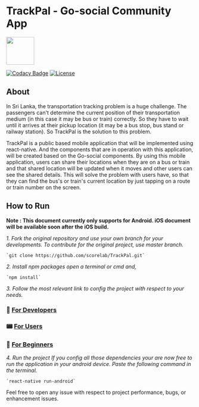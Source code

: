 # TrackPal - Go-social Community App

<img src="https://i.imgur.com/g02h7HP.png" width="75">

[![Codacy Badge](https://api.codacy.com/project/badge/Grade/4fb5295fe71a4a589277065334f88a59)](https://www.codacy.com/app/shehand/TrackPal?utm_source=github.com&utm_medium=referral&utm_content=scorelab/TrackPal&utm_campaign=Badge_Grade) [![License](https://img.shields.io/badge/License-Apache%202.0-blue.svg)](https://opensource.org/licenses/Apache-2.0)

## About

In Sri Lanka, the transportation tracking problem is a huge challenge. The passengers can't determine the current position of their transportation medium (in this case it may be bus or train) correctly. So they have to wait until it arrives at their pickup location (it may be a bus stop, bus stand or railway station). So TrackPal is the solution to this problem.

TrackPal is a public based mobile application that will be implemented using react-native. And the components that are in operation with this application, will be created based on the Go-social components. By using this mobile application, users can share their locations when they are on a bus or train and that shared location will be updated when it moves and other users can see the shared details. This will solve the problem with users have, so that they can find the bus's or train's current location by just tapping on a route or train number on the screen.

## How to Run

**Note : This document currently only supports for Android. iOS document will be available soon after the iOS build.**

*1. Fork the original repository and use your own branch for your developments. To contribute for the original project, use master branch.*

    `git clone https://github.com/scorelab/TrackPal.git`

*2. Install npm packages
    open a terminal or cmd and,*

    `npm install`

*3. Follow the most relevant link to config the project with respect to your needs.*

### 🚀 [For Developers](./docs/developer.md)
### 📟 [For Users](./docs/user.md)
### 📘 [For Beginners](./docs/beginer.md)

*4. Run the project
    If you config all those dependencies your are now free to run the application in your android device. Paste the following command in the terminal.*

    `react-native run-android`

Feel free to open any issue with respect to project performance, bugs, or enhancement issues.